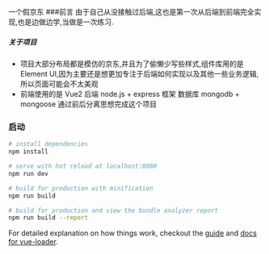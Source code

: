一个假京东
###前言
由于自己从没接触过后端,这也是第一次从后端到前端完全实现,也是边做边学,当做是一次练习.
##### 关于项目
- 项目大部分布局都是模仿的京东,并且为了偷懒少写些样式,组件库用的是Element UI,因为主要还是想更加专注于后端如何实现以及其他一些业务逻辑,所以页面可能会不太美观
- 前端使用的是 Vue2 后端 node.js + express 框架 数据库 mongodb + mongoose 
通过前后分离思想完成这个项目

### 启动

``` bash
# install dependencies
npm install

# serve with hot reload at localhost:8080
npm run dev

# build for production with minification
npm run build

# build for production and view the bundle analyzer report
npm run build --report
```

For detailed explanation on how things work, checkout the [guide](http://vuejs-templates.github.io/webpack/) and [docs for vue-loader](http://vuejs.github.io/vue-loader).
